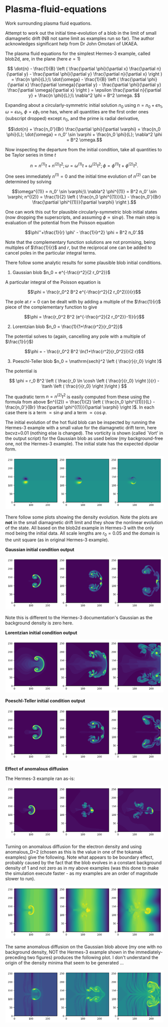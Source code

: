 # Plasma-fluid-equations
Work surrounding plasma fluid equations.

Attempt to work out the initial time-evolution of a blob in the limit of small diamagnetic drift (NB not same limit as examples run so far).  The author acknowledges significant help from Dr John Omotani of UKAEA.

The plasma fluid equations for the simplest Hermes-3 example, called blob2d, are, in the plane (here $e=1$)

$$
\dot{n} - \frac{1}{B} \left ( \frac{\partial \phi}{\partial x} \frac{\partial n}{\partial y} - \frac{\partial \phi}{\partial y} \frac{\partial n}{\partial x} \right ) = \frac{n \phi}{L};\\
\dot{\omega} - \frac{1}{B} \left ( \frac{\partial \phi}{\partial x} \frac{\partial \omega}{\partial y} - \frac{\partial \phi}{\partial y} \frac{\partial \omega}{\partial x} \right ) = \epsilon  \frac{\partial n}{\partial y} + \frac{n \phi}{L};\\
\nabla^2 \phi = B^2 \omega.
$$

Expanding about a circularly-symmetric initial solution $n_0$ using $n=n_0 + \epsilon n_1$, $\omega = \epsilon \omega_1$, $\phi = \epsilon \phi_1$ one has, where all quantities are the first order ones (subscript dropped) except $n_0$, and the prime is radial derivative,

```math
\dot{n} + \frac{n_0'}{Br} \frac{\partial \phi}{\partial \varphi} = \frac{n_0 \phi}{L};
\dot{\omega} = n_0' \sin \varphi + \frac{n_0 \phi}{L};
\nabla^2 \phi = B^2 \omega.
```

Now inspecting the departure from the initial condition, take all quantities to be Taylor series in time $t$

```math
n = n^{(1)} t + n^{(2)} t^2;
\omega = \omega^{(1)} t + \omega^{(2)} t^2;
\phi = \phi^{(1)} t + \phi^{(2)} t^2.
```
One sees immediately $n^{(1)} = 0$ and the initial time evolution of $n^{(2)}$ can be determined by solving

```math
\omega^{(1)} = n_0' \sin \varphi;\\
\nabla^2 \phi^{(1)} = B^2 n_0' \sin \varphi;
n^{(2)} = \frac{1}{2} \left ( \frac{n_0 \phi^{(1)}}{L} - \frac{n_0'}{Br} \frac{\partial \phi^{(1)}}{\partial \varphi} \right ).
```

One can work this out for plausible circularly-symmetric blob initial states (now dropping the superscripts, and assuming $\phi \propto \sin \varphi$).  The main step is evaluation of the potential from the Poisson equation

```math
\phi''+\frac{1}{r} \phi' - \frac{1}{r^2} \phi = B^2 n_0'.
```

Note that the complementary function solutions are not promising, being multiples of $\frac{1}{r}$ and $r$, but the reciprocal one can be added to cancel poles in the particular integral terms.

There follow some analytic results for some plausible blob initial conditions.

1. Gaussian blob $n_0 = e^{-\frac{r^2}{2 r_0^2}}$

A particular integral of the Poisson equation is

```math
\phi = \frac{r_0^2 B^2 e^{-\frac{r^2}{2 r_0^2}}}{r}
```

The pole at $r=0$ can be dealt with by adding a multiple of the $\frac{1}{r}$ piece of the complementary function to give

```math
\phi = \frac{r_0^2 B^2 (e^{-\frac{r^2}{2 r_0^2}}-1)}{r}
```

2. Lorentzian blob $n_0 = \frac{1}{1+\frac{r^2}{r_0^2}}$

The potential solves to (again, cancelling any pole with a multiple of $\frac{1}{r}$)

```math
\phi = - \frac{r_0^2 B^2 \ln(1+\frac{r^2}{r_0^2})}{2 r}
```

3. Poeschl-Teller blob $n_0 = \mathrm{sech}^2 \left ( \frac{r}{r_0} \right )$

The potential is

$$
\phi = r_0 B^2 \left ( \frac{r_0 \ln \cosh \left ( \frac{r}{r_0} \right )}{r} - \tanh \left ( \frac{r}{r_0} \right )\right )
$$

The quadratic term $n = n^{(2)}t^2$ is easily computed from these using the formula from above $n^{(2)} = \frac{1}{2} \left ( \frac{n_0 \phi^{(1)}}{L} - \frac{n_0'}{Br} \frac{\partial \phi^{(1)}}{\partial \varphi} \right )$.  In each case there is a term $\propto \sin \varphi$ and a term $\propto \cos \varphi$.

The initial evolution of the hot fluid blob can be inspected by running the Hermes-3 example with a small value for the diamagnetic drift term, here bxcvz=0.01 (nothing else is changed).  The vorticity is shown (called `Vort' in the output script) for the Gaussian blob as used below (my background-free one, not the Hermes-3 example).  The initial state has the expected dipolar form.

![blob2d_growth](png/blob2d_growth.png "Growth of vorticity for Gaussian density blob in Hermes-3 for small diamagnetic drift.")

There follow some plots showing the density evolution.  Note the plots are **not** in the small diamagnetic drift limit and they show the nonlinear evolution of the state.  All based on the blob2d example in Hermes-3 with the only mod being the initial data.  All scale lengths are $r_0=0.05$ and the domain is the unit square (as in original Hermes-3 example).

**Gaussian initial condition output**

![Gaussian_blob](png/blob2d_Gaussian2.png "Time-evolution of Gaussian density blob in Hermes-3.")

Note this is different to the Hermes-3 documentation's Gaussian as the background density is zero here.

**Lorentzian initial condition output**

![Lorentzian_blob](png/blob2d_Lorentzian.png "Time-evolution of Lorentzian density blob in Hermes-3.")

**Poeschl-Teller initial condition output**

![PoeschlTeller_blob](png/blob2d_PoeschlTeller.png "Time-evolution of Poeschl-Teller density blob in Hermes-3.")

**Effect of anomalous diffusion**

The Hermes-3 example ran as-is:

![Original_blob](png/blob2d_original.png "Time-evolution of Gaussian density blob in Hermes-3, unmodified example as in docs pages.")

Turning on anomalous diffusion for the electron density and using anomalous_D=2 (chosen as this is the value in one of the tokamak examples) give the following.  Note what appears to be boundary effect, probably caused by the fact that the blob evolves in a constant background density of 1 and not zero as in my above examples (was this done to make the simulation execute faster - as my examples are an order of magnitude slower to run).

![original_blob_anomalous_D](png/blob2d_anomalous_D.png "Time-evolution of Gaussian density blob in Hermes-3 with anomalous_D=2 (Hermes-3 example).")

The same anomalous diffusion on the Gaussian blob above (my one with no background density, NOT the Hermes-3 example shown in the immediately-preceding two figures) produces the following plot.  I don't understand the origin of the density minima that seem to be generated ...

![Gaussian_blob_anomalous_D](png/blob2d_Gaussian2_anomalous_D.png "Time-evolution of Gaussian density blob in Hermes-3 with anomalous_D=2 (my example).")
